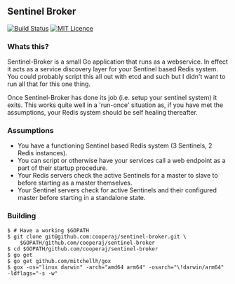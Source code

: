 Sentinel Broker
--

[![Build Status](https://travis-ci.org/cooperaj/sentinel-broker.svg?branch=master)](https://travis-ci.org/cooperaj/sentinel-broker) [![MIT Licence](https://badges.frapsoft.com/os/mit/mit.svg?v=103)](https://opensource.org/licenses/mit-license.php)

### Whats this?
Sentinel-Broker is a small Go application that runs as a webservice. In effect it acts as a service discovery layer for your Sentinel based Redis system. You could probably script this all out with etcd and such but I didn't want to run all that for this one thing.

Once Sentinel-Broker has done its job (i.e. setup your sentinel system) it exits. This works quite well in a 'run-once' situation as, if you have met the assumptions, your Redis system should be self healing thereafter.

### Assumptions
 * You have a functioning Sentinel based Redis system (3 Sentinels, 2 Redis instances).
 * You can script or otherwise have your services call a web endpoint as a part of their startup procedure.
 * Your Redis servers check the active Sentinels for a master to slave to before starting as a master themselves.
 * Your Sentinel servers check for active Sentinels and their configured master before starting in a standalone state.

### Building
```shell
$ # Have a working $GOPATH
$ git clone git@github.com:cooperaj/sentinel-broker.git \
    $GOPATH/github.com/cooperaj/sentinel-broker
$ cd $GOPATH/github.com/cooperaj/sentinel-broker
$ go get
$ go get github.com/mitchellh/gox
$ gox -os="linux darwin" -arch="amd64 arm64" -osarch="\!darwin/arm64" -ldflags="-s -w"
```
